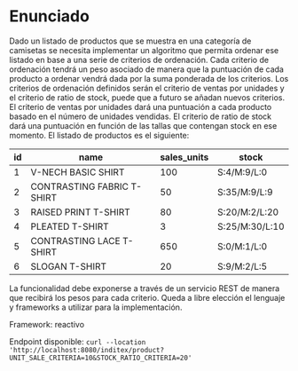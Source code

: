 # Enunciado

Dado un listado de productos que se muestra en una categoría de camisetas se necesita implementar un algoritmo que permita ordenar ese listado en base a una serie de criterios de ordenación. Cada criterio de ordenación tendrá un peso asociado de manera que la puntuación de cada producto a ordenar vendrá dada por la suma ponderada de los criterios.
Los criterios de ordenación definidos serán el criterio de ventas por unidades y el criterio de ratio de stock, puede que a futuro se añadan nuevos criterios.
El criterio de ventas por unidades dará una puntuación a cada producto basado en el número de unidades vendidas.
El criterio de ratio de stock dará una puntuación en función de las tallas que contengan stock en ese momento.
El listado de productos es el siguiente:
 
 id | name | sales_units | stock
--- | --- | --- | ---
1 | V-NECH BASIC SHIRT | 100 | S:4/M:9/L:0
2 | CONTRASTING FABRIC T-SHIRT | 50 | S:35/M:9/L:9
3 | RAISED PRINT T-SHIRT  | 80 | S:20/M:2/L:20
4 | PLEATED T-SHIRT | 3 | S:25/M:30/L:10
5 | CONTRASTING LACE T-SHIRT | 650 | S:0/M:1/L:0
6 | SLOGAN T-SHIRT | 20 | S:9/M:2/L:5

La funcionalidad debe exponerse a través de un servicio REST de manera que recibirá los pesos para cada criterio.
Queda a libre elección el lenguaje y frameworks a utilizar para la implementación.

Framework: reactivo

Endpoint disponible:
```curl --location 'http://localhost:8080/inditex/product?UNIT_SALE_CRITERIA=10&STOCK_RATIO_CRITERIA=20'```
